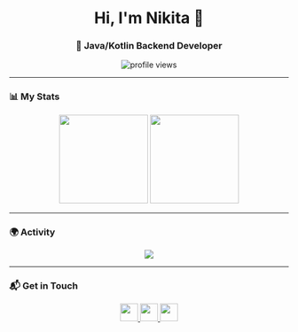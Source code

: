 <h1 align="center">Hi, I'm <b>Nikita</b> 👋</h1>
<h3 align="center">🚀 Java/Kotlin Backend Developer</h3>

<p align="center">
  <img src="https://komarev.com/ghpvc/?username=sleepkqq&label=Profile%20views&color=0e75b6&style=flat" alt="profile views" />
</p>

---

### 📊 My Stats

<div align="center">
  
  <!-- GitHub Stats Cards -->
  <img height="160em" src="https://github-readme-stats.vercel.app/api?username=sleepkqq&show_icons=true&theme=radical&count_private=true&include_all_commits=true" />
  <img height="160em" src="https://github-readme-stats.vercel.app/api/top-langs/?username=sleepkqq&layout=compact&theme=radical&langs_count=6" />
  
</div>

---

### 🌍 Activity

<p align="center">
  <img src="https://github-readme-activity-graph.vercel.app/graph?username=sleepkqq&theme=react-dark&hide_border=true" />
</p>

---

### 📬 Get in Touch

<p align="center">
  <a href="https://t.me/sleepkqq">
    <img src="https://img.icons8.com/fluent/48/000000/telegram-app.png" width="32"/>
  </a>
  <a href="https://linkedin.com/in/sleepkqq">
    <img src="https://img.icons8.com/fluent/48/000000/linkedin.png" width="32"/>
  </a>
  <a href="mailto:sleepkqq@gmail.com">
    <img src="https://img.icons8.com/fluent/48/000000/gmail.png" width="32"/>
  </a>
</p>
